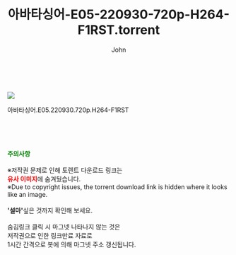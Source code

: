 ﻿---
layout: post
title:  "    아바타싱어-E05-220930-720p-H264-F1RST.torrent"
author: John
categories: [ TV ]
tags: [  ]
image: https://torrentrj56.com/uploadfile/full/8e0cf400c1aecebfb96d30f567e2f4673b8d98a8.jpg 
description: "    아바타싱어-E05-220930-720p-H264-F1RST torrent 정보 공유"
toc: true
toc_sticky: true
---

<br>
<p><img src="https://torrentrj56.com/uploadfile/full/8e0cf400c1aecebfb96d30f567e2f4673b8d98a8.jpg"/></p>
 아바타싱어.E05.220930.720p.H264-F1RST  
    
<br><br><br>
<p data-ke-size="size16"><b><span style="color: green;">주의사항</span></b><br /><br />※저작권 문제로 인해 토렌트 다운로드 링크는<br /><b><span style="color: red;">유사 이미지</span></b>에 숨겨뒀습니다.<br />※Due to copyright issues, the torrent download link is hidden where it looks like an image.<br /><br /><b>'설마'</b>싶은 것까지 확인해 보세요.<br /><br />숨김링크 클릭 시 마그넷 나타나지 않는 것은<br />저작권으로 인한 링크만료 자료로<br />1시간 간격으로 봇에 의해 마그넷 주소 갱신됩니다.</p>
